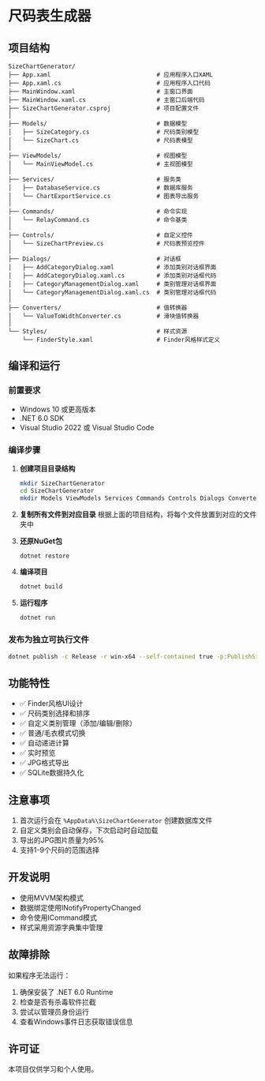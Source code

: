 # 尺码表生成器

## 项目结构

```
SizeChartGenerator/
├── App.xaml                              # 应用程序入口XAML
├── App.xaml.cs                           # 应用程序入口代码
├── MainWindow.xaml                       # 主窗口界面
├── MainWindow.xaml.cs                    # 主窗口后端代码
├── SizeChartGenerator.csproj             # 项目配置文件
│
├── Models/                               # 数据模型
│   ├── SizeCategory.cs                   # 尺码类别模型
│   └── SizeChart.cs                      # 尺码表模型
│
├── ViewModels/                           # 视图模型
│   └── MainViewModel.cs                  # 主视图模型
│
├── Services/                             # 服务类
│   ├── DatabaseService.cs                # 数据库服务
│   └── ChartExportService.cs             # 图表导出服务
│
├── Commands/                             # 命令实现
│   └── RelayCommand.cs                   # 命令基类
│
├── Controls/                             # 自定义控件
│   └── SizeChartPreview.cs               # 尺码表预览控件
│
├── Dialogs/                              # 对话框
│   ├── AddCategoryDialog.xaml            # 添加类别对话框界面
│   ├── AddCategoryDialog.xaml.cs         # 添加类别对话框代码
│   ├── CategoryManagementDialog.xaml     # 类别管理对话框界面
│   └── CategoryManagementDialog.xaml.cs  # 类别管理对话框代码
│
├── Converters/                           # 值转换器
│   └── ValueToWidthConverter.cs          # 滑块值转换器
│
└── Styles/                               # 样式资源
    └── FinderStyle.xaml                  # Finder风格样式定义
```

## 编译和运行

### 前置要求
- Windows 10 或更高版本
- .NET 6.0 SDK
- Visual Studio 2022 或 Visual Studio Code

### 编译步骤

1. **创建项目目录结构**
   ```bash
   mkdir SizeChartGenerator
   cd SizeChartGenerator
   mkdir Models ViewModels Services Commands Controls Dialogs Converters Styles
   ```

2. **复制所有文件到对应目录**
   根据上面的项目结构，将每个文件放置到对应的文件夹中

3. **还原NuGet包**
   ```bash
   dotnet restore
   ```

4. **编译项目**
   ```bash
   dotnet build
   ```

5. **运行程序**
   ```bash
   dotnet run
   ```

### 发布为独立可执行文件

```bash
dotnet publish -c Release -r win-x64 --self-contained true -p:PublishSingleFile=true
```

## 功能特性

- ✅ Finder风格UI设计
- ✅ 尺码类别选择和排序
- ✅ 自定义类别管理（添加/编辑/删除）
- ✅ 普通/毛衣模式切换
- ✅ 自动递进计算
- ✅ 实时预览
- ✅ JPG格式导出
- ✅ SQLite数据持久化

## 注意事项

1. 首次运行会在 `%AppData%\SizeChartGenerator` 创建数据库文件
2. 自定义类别会自动保存，下次启动时自动加载
3. 导出的JPG图片质量为95%
4. 支持1-9个尺码的范围选择

## 开发说明

- 使用MVVM架构模式
- 数据绑定使用INotifyPropertyChanged
- 命令使用ICommand模式
- 样式采用资源字典集中管理

## 故障排除

如果程序无法运行：

1. 确保安装了 .NET 6.0 Runtime
2. 检查是否有杀毒软件拦截
3. 尝试以管理员身份运行
4. 查看Windows事件日志获取错误信息

## 许可证

本项目仅供学习和个人使用。